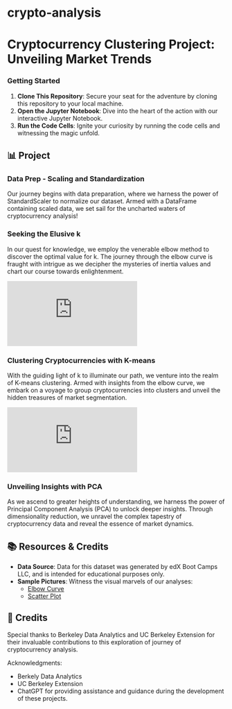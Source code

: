 # crypto-analysis
# Cryptocurrency Clustering Project: Unveiling Market Trends


### Getting Started

1. **Clone This Repository**: Secure your seat for the adventure by cloning this repository to your local machine.
2. **Open the Jupyter Notebook**: Dive into the heart of the action with our interactive Jupyter Notebook.
3. **Run the Code Cells**: Ignite your curiosity by running the code cells and witnessing the magic unfold.

## 📊 Project
### Data Prep - Scaling and Standardization

Our journey begins with data preparation, where we harness the power of StandardScaler to normalize our dataset. Armed with a DataFrame containing scaled data, we set sail for the uncharted waters of cryptocurrency analysis!

### Seeking the Elusive k

In our quest for knowledge, we employ the venerable elbow method to discover the optimal value for k. The journey through the elbow curve is fraught with intrigue as we decipher the mysteries of inertia values and chart our course towards enlightenment.

![Elbow Curve](https://raw.githubusercontent.com/tdepew562/crypto-analysis/main/resources/composite_plot_elbow.html)

### Clustering Cryptocurrencies with K-means

With the guiding light of k to illuminate our path, we venture into the realm of K-means clustering. Armed with insights from the elbow curve, we embark on a voyage to group cryptocurrencies into clusters and unveil the hidden treasures of market segmentation.

![Scatter Plot](https://raw.githubusercontent.com/tdepew562/crypto-analysis/main/resources/composite_plot_scatter.html)

### Unveiling Insights with PCA

As we ascend to greater heights of understanding, we harness the power of Principal Component Analysis (PCA) to unlock deeper insights. Through dimensionality reduction, we unravel the complex tapestry of cryptocurrency data and reveal the essence of market dynamics.

## 📚 Resources & Credits

- **Data Source**: Data for this dataset was generated by edX Boot Camps LLC, and is intended for educational purposes only.
- **Sample Pictures**: Witness the visual marvels of our analyses:
  - [Elbow Curve](.resources/composite_plot_elbow.html)
  - [Scatter Plot](.resources/composite_plot_scatter.html)

## 🎉 Credits

Special thanks to Berkeley Data Analytics and UC Berkeley Extension for their invaluable contributions to this exploration of journey of cryptocurrency analysis.

Acknowledgments:
- Berkely Data Analytics
- UC Berkeley Extension
- ChatGPT for providing assistance and guidance during the development of these projects.































